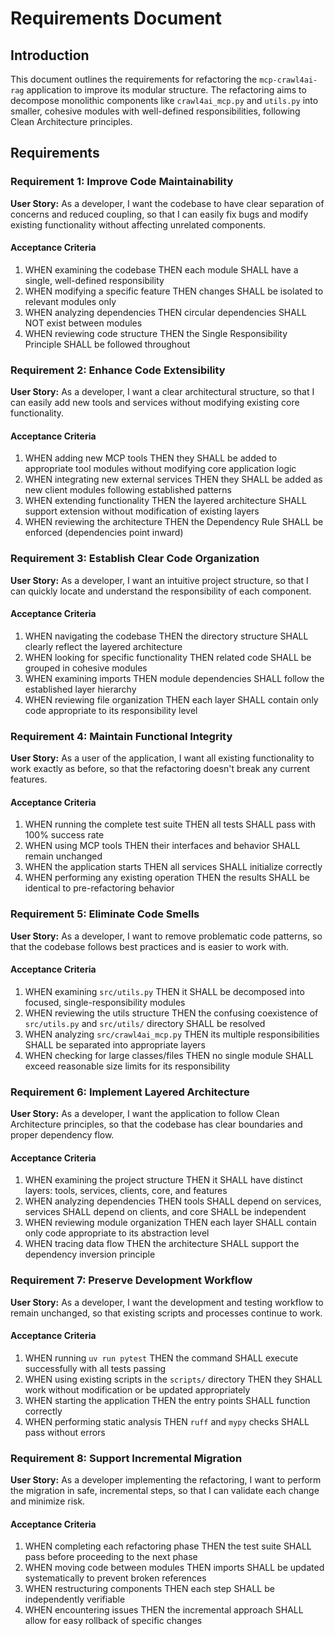 # Requirements Document

## Introduction

This document outlines the requirements for refactoring the `mcp-crawl4ai-rag` application to improve its modular structure. The refactoring aims to decompose monolithic components like `crawl4ai_mcp.py` and `utils.py` into smaller, cohesive modules with well-defined responsibilities, following Clean Architecture principles.

## Requirements

### Requirement 1: Improve Code Maintainability

**User Story:** As a developer, I want the codebase to have clear separation of concerns and reduced coupling, so that I can easily fix bugs and modify existing functionality without affecting unrelated components.

#### Acceptance Criteria

1. WHEN examining the codebase THEN each module SHALL have a single, well-defined responsibility
2. WHEN modifying a specific feature THEN changes SHALL be isolated to relevant modules only
3. WHEN analyzing dependencies THEN circular dependencies SHALL NOT exist between modules
4. WHEN reviewing code structure THEN the Single Responsibility Principle SHALL be followed throughout

### Requirement 2: Enhance Code Extensibility

**User Story:** As a developer, I want a clear architectural structure, so that I can easily add new tools and services without modifying existing core functionality.

#### Acceptance Criteria

1. WHEN adding new MCP tools THEN they SHALL be added to appropriate tool modules without modifying core application logic
2. WHEN integrating new external services THEN they SHALL be added as new client modules following established patterns
3. WHEN extending functionality THEN the layered architecture SHALL support extension without modification of existing layers
4. WHEN reviewing the architecture THEN the Dependency Rule SHALL be enforced (dependencies point inward)

### Requirement 3: Establish Clear Code Organization

**User Story:** As a developer, I want an intuitive project structure, so that I can quickly locate and understand the responsibility of each component.

#### Acceptance Criteria

1. WHEN navigating the codebase THEN the directory structure SHALL clearly reflect the layered architecture
2. WHEN looking for specific functionality THEN related code SHALL be grouped in cohesive modules
3. WHEN examining imports THEN module dependencies SHALL follow the established layer hierarchy
4. WHEN reviewing file organization THEN each layer SHALL contain only code appropriate to its responsibility level

### Requirement 4: Maintain Functional Integrity

**User Story:** As a user of the application, I want all existing functionality to work exactly as before, so that the refactoring doesn't break any current features.

#### Acceptance Criteria

1. WHEN running the complete test suite THEN all tests SHALL pass with 100% success rate
2. WHEN using MCP tools THEN their interfaces and behavior SHALL remain unchanged
3. WHEN the application starts THEN all services SHALL initialize correctly
4. WHEN performing any existing operation THEN the results SHALL be identical to pre-refactoring behavior

### Requirement 5: Eliminate Code Smells

**User Story:** As a developer, I want to remove problematic code patterns, so that the codebase follows best practices and is easier to work with.

#### Acceptance Criteria

1. WHEN examining `src/utils.py` THEN it SHALL be decomposed into focused, single-responsibility modules
2. WHEN reviewing the utils structure THEN the confusing coexistence of `src/utils.py` and `src/utils/` directory SHALL be resolved
3. WHEN analyzing `src/crawl4ai_mcp.py` THEN its multiple responsibilities SHALL be separated into appropriate layers
4. WHEN checking for large classes/files THEN no single module SHALL exceed reasonable size limits for its responsibility

### Requirement 6: Implement Layered Architecture

**User Story:** As a developer, I want the application to follow Clean Architecture principles, so that the codebase has clear boundaries and proper dependency flow.

#### Acceptance Criteria

1. WHEN examining the project structure THEN it SHALL have distinct layers: tools, services, clients, core, and features
2. WHEN analyzing dependencies THEN tools SHALL depend on services, services SHALL depend on clients, and core SHALL be independent
3. WHEN reviewing module organization THEN each layer SHALL contain only code appropriate to its abstraction level
4. WHEN tracing data flow THEN the architecture SHALL support the dependency inversion principle

### Requirement 7: Preserve Development Workflow

**User Story:** As a developer, I want the development and testing workflow to remain unchanged, so that existing scripts and processes continue to work.

#### Acceptance Criteria

1. WHEN running `uv run pytest` THEN the command SHALL execute successfully with all tests passing
2. WHEN using existing scripts in the `scripts/` directory THEN they SHALL work without modification or be updated appropriately
3. WHEN starting the application THEN the entry points SHALL function correctly
4. WHEN performing static analysis THEN `ruff` and `mypy` checks SHALL pass without errors

### Requirement 8: Support Incremental Migration

**User Story:** As a developer implementing the refactoring, I want to perform the migration in safe, incremental steps, so that I can validate each change and minimize risk.

#### Acceptance Criteria

1. WHEN completing each refactoring phase THEN the test suite SHALL pass before proceeding to the next phase
2. WHEN moving code between modules THEN imports SHALL be updated systematically to prevent broken references
3. WHEN restructuring components THEN each step SHALL be independently verifiable
4. WHEN encountering issues THEN the incremental approach SHALL allow for easy rollback of specific changes